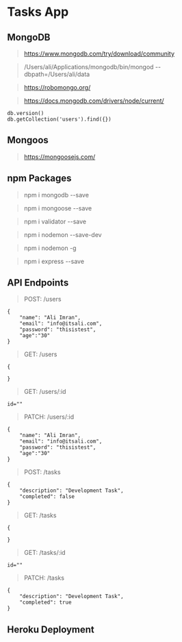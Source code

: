 # Tasks App


## MongoDB

> https://www.mongodb.com/try/download/community

> /Users/ali/Applications/mongodb/bin/mongod --dbpath=/Users/ali/data

> https://robomongo.org/

> https://docs.mongodb.com/drivers/node/current/

```
db.version()
db.getCollection('users').find({})
```


## Mongoos

> https://mongoosejs.com/


## npm Packages

> npm i mongodb --save

> npm i mongoose --save

> npm i validator --save

> npm i nodemon --save-dev

> npm i nodemon -g  

> npm i express --save


## API Endpoints

> POST: /users

```
{
    "name": "Ali Imran",
    "email": "info@itsali.com",
    "password": "thisistest",
    "age":"30"
}
```

> GET: /users

```
{
    
}
```

> GET: /users/:id

```
id=""
```

> PATCH: /users/:id

```
{
    "name": "Ali Imran",
    "email": "info@itsali.com",
    "password": "thisistest",
    "age":"30"
}
```

> POST: /tasks

```
{
    "description": "Development Task",
    "completed": false
}
```

> GET: /tasks

```
{
    
}
```

> GET: /tasks/:id

```
id=""
```

> PATCH: /tasks

```
{
    "description": "Development Task",
    "completed": true
}
```


## Heroku Deployment

